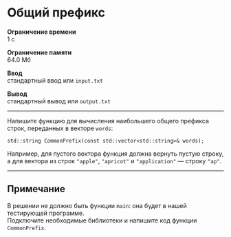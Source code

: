 # Общий префикс

**Ограничение времени**  
1 с

**Ограничение памяти**  
64.0 Мб

**Ввод**  
стандартный ввод или `input.txt`

**Вывод**  
стандартный вывод или `output.txt`

---

Напишите функцию для вычисления наибольшего общего префикса строк, переданных в векторе `words`:

```
std::string CommonPrefix(const std::vector<std::string>& words);
```

Например, для пустого вектора функция должна вернуть пустую строку, а для вектора из строк `"apple"`, `"apricot"` и `"application"` — строку `"ap"`.

---

## Примечание

В решении не должно быть функции `main`: она будет в нашей тестирующей программе.  
Подключите необходимые библиотеки и напишите код функции `CommonPrefix`.